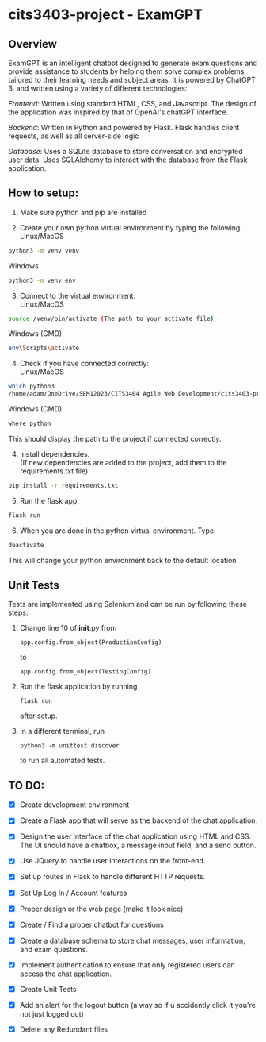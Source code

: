 # cits3403-project - ExamGPT
## Overview
ExamGPT is an intelligent chatbot designed to generate exam questions and provide assistance to students by helping them solve complex problems, tailored to their learning needs and subject areas. It is powered by ChatGPT 3, and written using a variety of different technologies:

*Frontend*: Written using standard HTML, CSS, and Javascript. The design of the application was inspired by that of OpenAI's chatGPT interface.

*Backend*: Written in Python and powered by Flask. Flask handles client requests, as well as all server-side logic

*Database*: Uses a SQLite database to store conversation and encrypted user data. Uses SQLAlchemy to interact with the database from the Flask application.

## How to setup:
1. Make sure python and pip are installed

2. Create your own python virtual environment by typing the following:  
Linux/MacOS
```bash
python3 -m venv venv
```
Windows
```bash
python3 -m venv env
```

3. Connect to the virtual environment:  
Linux/MacOS
```bash
source /venv/bin/activate (The path to your activate file)
```
Windows (CMD)
```bash
env\Scripts\activate
```

4. Check if you have connected correctly:  
Linux/MacOS
```bash
which python3
/home/adam/OneDrive/SEM12023/CITS3404 Agile Web Development/cits3403-project/venv/bin/python3
```

Windows (CMD)
```bash
where python
```
This should display the path to the project if connected correctly.

4. Install dependencies.  
(If new dependencies are added to the project, add them to the requirements.txt file):
```bash
pip install -r requirements.txt
```

5. Run the flask app:
```bash
flask run
```
6. When you are done in the python virtual environment. Type:
```bash
deactivate
```
This will change your python environment back to the default location.

## Unit Tests
Tests are implemented using Selenium and can be run by following these steps:
1. Change line 10 of __init__.py from 
   ```
   app.config.from_object(ProductionConfig)
   ```
   to 

   ```
   app.config.from_object(TestingConfig)
   ```
2. Run the flask application by running
   ```
   flask run
   ```
   after setup.
3. In a different terminal, run
   ```
   python3 -m unittest discover
   ```
   to run all automated tests.

## TO DO:
- [x] Create development environment
- [x] Create a Flask app that will serve as the backend of the chat application.
- [x] Design the user interface of the chat application using HTML and CSS. The UI should have a chatbox, a message input field, and a send button.
- [x] Use JQuery to handle user interactions on the front-end.
- [x] Set up routes in Flask to handle different HTTP requests. 
- [x] Set Up Log In / Account features
- [x] Proper design or the web page (make it look nice)
- [x] Create / Find a proper chatbot for questions
- [x] Create a database schema to store chat messages, user information, and exam questions.
- [x] Implement authentication to ensure that only registered users can access the chat application.
- [x] Create Unit Tests
- [x] Add an alert for the logout button (a way so if u accidently click it you're not just logged out)
- [X] Delete any Redundant files


